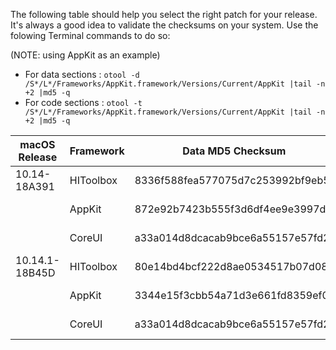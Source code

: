 The following table should help you select the right patch for your release.
It's always a good idea to validate the checksums on your system.  Use the folowing Terminal commands to do so:

(NOTE: using AppKit as an example)

- For data sections : ```otool -d /S*/L*/Frameworks/AppKit.framework/Versions/Current/AppKit |tail -n +2 |md5 -q```
- For code sections : ```otool -t /S*/L*/Frameworks/AppKit.framework/Versions/Current/AppKit |tail -n +2 |md5 -q```

| macOS Release  | Framework | Data MD5 Checksum                | Code/Text MD5 Checksum           | Use This File           | For This Effect    | Status    |
|----------------|-----------|----------------------------------|----------------------------------|-------------------------|--------------------|-----------|
| 10.14-18A391   | HIToolbox | 8336f588fea577075d7c253992bf9eb5 | db604aab57bcde4d1cf9a806d0adbbe3 | HIToolboxMenubar-18A391 | Solid Menubar      | v1.0      |
|                | AppKit    | 872e92b7423b555f3d6df4ee9e3997d8 | d7c7e7dbf127f046e858ff7bac22a487 | AppKitFlat-18A391       | Flat (no vibrancy) | v1.0      |
|                | CoreUI    | a33a014d8dcacab9bce6a55157e57fd2 | cdcf5e0b69872bc07ff099780adc7295 | CoreUIHybrid-18A391     | "hybrid" vibrancy  | v1.0      |
| 10.14.1-18B45D | HIToolbox | 80e14bd4bcf222d8ae0534517b07d08c | db604aab57bcde4d1cf9a806d0adbbe3 | HIToolboxMenubar-18B45D | Solid Menubar      | in beta   |
|                | AppKit    | 3344e15f3cbb54a71d3e661fd8359ef0 | 55f25a8bba1be7bb1674ab035a6cdce3 | AppKitFlat-18B45D       | Flat (no vibrancy) | in beta   |
|                | CoreUI    | a33a014d8dcacab9bce6a55157e57fd2 | cdcf5e0b69872bc07ff099780adc7295 | CoreUIHybrid-18B45D     | "hybrid" vibrancy  | in dev    |
